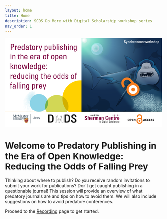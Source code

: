 ```yaml
---
layout: home
title: Home
description: SCDS Do More with Digital Scholarship workshop series
nav_order: 1
---
```


<img src="assets/img/PredPubEVENT-library-news-events.png" alt="Workshop Title Slide" width="720">

# Welcome to Predatory Publishing in the Era of Open Knowledge: Reducing the Odds of Falling Prey

Thinking about where to publish?  Do you receive random invitations to submit your work for publications? Don’t get caught publishing in a questionable journal!  This session will provide an overview of what predatory journals are and tips on how to avoid them.  We will also include suggestions on how to avoid predatory conferences. 

Proceed to the [Recording](preparation) page to get started.

